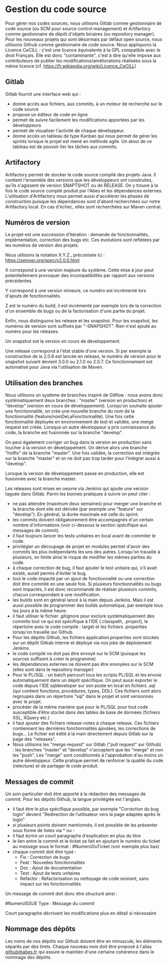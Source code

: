 # Gestion du code source


Pour gérer nos codes sources, nous utilisons Gitlab comme gestionnaire de code source (ou SCM pour source control management) et Artifactory comme gestionnaire de dépôt d'objets binaires (ou repository manager). 
Pour les nouveaux projets qui sont désormais par défaut open source, nous utilisons Github comme gestionnaire de code source.
Nous appliquons la Licence CeCILL : c'est une licence équivalente à la GPL compatible avec le droit Français. Elle est donc "contaminante", c'est à dire qu'elle impose aux contributeurs de publier les modifications/améliorations réalisées sous la même licence (cf. https://fr.wikipedia.org/wiki/Licence_CeCILL)

## Gitlab

Gitlab fournit une interface web qui : 
* donne accès aux fichiers, aux commits, à un moteur de recherche sur le code source
* propose un éditeur de code en ligne
* permet de suivre facilement les modifications apportées par les développeurs
* permet de visualiser l'activité de chaque développeur.
* donne accès un tableau de type Kanban qui nous permet de gérer les sprints lorsque le projet est mené en méthode agile. Un atout de ce tableau est de pouvoir lier les tâches aux commits.

## Artifactory

Artifactory permet de stocker le code source compilé des projets Java. Il contient l'ensemble des versions que les développeurs ont construites, qu'ils s'agissent de version SNAPTSHOT ou de RELEASE. On y trouve à la fois le code source compilé produit par l'Abes et les dépendances externes.
L'utilisation d'Artifactory nous permet aussi d'accélerer les phases de construction puisque les dépendances sont d'abord recherchées sur notre Artifactory local. En cas d'échec, elles sont recherchées sur Maven central.

## Numéros de version

Le projet est une succession d’itération : demande de fonctionnalités, implémentation, correction des bugs etc. Ces évolutions sont reflétées par les numéros de version des projets.

Nous utilisons la notation X.Y.Z., préconisée ici : https://semver.org/spec/v2.0.0.html

X correspond à une version majeure du système. Cette mise à jour peut potentiellement provoquer des incompatibilités par rapport aux versions précédentes.

Y correspond à une version mineure, ce numéro est incrémenté lors d'ajouts de fonctionnalités.

Z est le numéro du build, il est incrémenté par exemple lors de la correction d'un ensemble de bugs ou de la factorisation d'une partie du projet.

Enfin, nous distinguons les release et les snapshot. Pour les snapshot, les numéros de version sont suffixés par "-SNAPSHOT". Rien n'est ajouté au numéro pour les releases.

Un snapshot est la version en cours de développement. 

Une release correspond à l'état stable d’une version. Si par exemple la construction de la 2.0.6 est lancée en release, le numéro de version pour le snapshot suivant devient 3.0.0 ou 2.1.0 ou 2.0.7. Ce fonctionnement est automatisé pour Java via l'utilisation de Maven.

## Utilisation des branches

Nous utilisons un système de branches inspiré de Gitflow : nous avons donc systématiquement deux branches : "master" (version en production) et "develop" (version en cours de développement). Lorsqu'on souhaite ajouter une fonctionnalité, on crée une nouvelle branche du nom de la fonctionnalité (feature/nomDeLaFonctionnalité). Une fois cette fonctionnalité déployée en environnement de test et validée, une merge request est créée.
Lorsque un autre développeur a pris connaissance du code, la branche est fusionnée sur la branche "develop". 

On peut également corriger un bug dans la version en production sans toucher à la version en développement. On dérive alors une branche "hotfix" de la branche "master". Une fois validée, la correction est intégrée sur la branche "master" et on ne doit pas trop tarder pour l'intégrer aussi à "develop".

Lorsque la version de développement passe en production, elle est fusionnée avec la branche master.

Les releases sont mises en oeuvre via Jenkins qui ajoute une version taguée dans Gitlab. Parmi les bonnes pratiques à suivre on peut citer :  

* ne pas attendre (maximum deux semaines) pour merger une branche et la branche dont elle est dérivée (par exemple une "feature" sur "develop"). En général, la durée maximale est celle du sprint.
* les commits doivent obligatoirement être accompagnés d'un certain nombre d'informations (voir ci-dessous la section spécifique aux messages de commit).
* il faut toujours lancer les tests unitaires en local avant de commiter le code.
* privilégier un découpage de projet en modules permet d'avoir des commits les plus indépendants les uns des autres. Lorsqu'on travaille à plusieurs, on limite ainsi le risque de modifier les mêmes parties du code.
* à chaque correction de bug, il faut ajouter le test unitaire qui, s'il avait existé, aurait permis d'éviter le bug.
* tout le code impacté par un ajout de fonctionnalité ou une correction doit être commité en une seule fois. Si plusieurs fonctionnalités ou bugs sont impactés, il est donc recommandé de réaliser plusieurs commits, chacun correspondant à une modification.
* les builds sont en général lancé à la main depuis Jenkins. Mais il est aussi possible de programmer des builds automatique, par exemple tous les jours à la même heure.
* il faut utiliser le fichier .gitignore pour exclure systématiquement des commits tout ce qui est spécifique à l’IDE (.classpath, .project), le répertoire avec le code compilé : target et les fichiers .properties lorsqu'on travaille sur Github.
* Pour les dépôts Github, les fichiers application.properties sont stockés sur un dépôt Gitkab interne et déployé via nos jobs de déploiement Jenkins.
* le code compilé ne doit pas être envoyé sur le SCM (puisque les sources suffisent à créer le programme)
* les dépendances externes ne doivent pas être envoyées sur le SCM (elles sont dans le repository manager)
* Pour le PL/SQL : un batch parcourt tous les scripts PL/SQL et les envoie automatiquement dans un dépôt spécifique. On peut aussi exporter le code depuis l'IDE sqldeveloper sur son poste en local en fichiers .sql (qui contient fonctions, procédures, types, DDL). Ces fichiers sont alors regroupés dans un répertoire "sql" dans le projet et sont versionnés avec le projet.
* procéder de la même manière que pour le PL/SQL pour tout code susceptible d’être stocké dans des tables de base de données (fichiers XSL, XQuery etc.)
* il faut ajouter des fichiers release-notes à chaque release. Ces fichiers contiennent les dernières fonctionnalités ajoutées, les corrections de bugs...
Le fichier est édité à la main directement depuis Gitlab sur la page des "releases".
* Nous utilisons les "merge request" sur Gitlab ("pull request" sur Github) : les branches "master" et "develop" n'acceptent que les "merge" et non les "push". Les "merge" sont conditionnés à l'approbation d'au moins un autre développeur. Cette pratique permet de renforcer la qualité du code (relecture) et de partager le code produit.

## Messages de commit

Un soin particulier doit être apporté à la rédaction des messages de commit. Pour les dépôts Github, la langue privilégiée est l'anglais.
* il faut être le plus spécifique possible, par exemple "Correction du bug login" devient "Redirection de l’utilisateur vers la page adaptée après le login"
* si plusieurs points doivent mentionnés, il est possible de les présenter sous forme de listes via * ou -
* il faut écrire un court paragraphe d'explication en plus du titre
* le lien entre le commit et le ticket se fait en ajoutant le numéro du ticket au message sous le format : #NumeroDuTicket (voir exemple plus bas)
* chaque commit doit être typé : 
    * Fix : Correction de  bugs
    * Feat : Nouvelles fonctionnalités
    * Doc : Ajout de documentation
    * Test : Ajout de tests unitaires
    * Refactor : Refactorisation ou nettoyage de code existant, sans impact sur les fonctionnalités

Un message de commit doit donc être structuré ainsi : 

#NumeroISSUE Type : Message du commit

Court paragraphe décrivant les modifications plus en détail si nécessaire

## Nommage des dépôts

Les noms de nos dépôts sur Github doivent être en minuscule, les éléments séparés par des tirets.
Chaque nouveau nom doit être proposé à l'alias github@abes.fr qui assure le maintien d'une certaine cohérence dans le nommage des dépôts.
